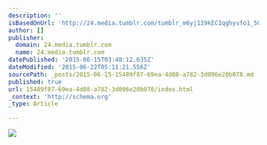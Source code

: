 ```yaml
---
description: ''
isBasedOnUrl: 'http://24.media.tumblr.com/tumblr_m6yj139kEC1qghyvfo1_500.jpg'
author: []
publisher:
  domain: 24.media.tumblr.com
  name: 24.media.tumblr.com
datePublished: '2015-06-15T03:48:12.635Z'
dateModified: '2015-06-22T05:11:21.556Z'
sourcePath: _posts/2015-06-15-15489f87-69ea-4d08-a782-3d096e20b078.md
published: true
url: 15489f87-69ea-4d08-a782-3d096e20b078/index.html
_context: 'http://schema.org'
_type: Article

---
```

![](http://24.media.tumblr.com/tumblr_m6yj139kEC1qghyvfo1_500.jpg)